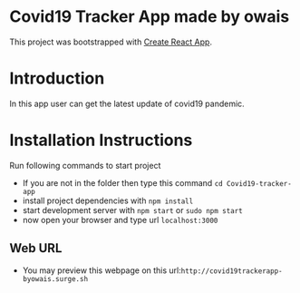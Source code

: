 # Covid19 Tracker App made by owais
This project was bootstrapped with [Create React App](https://github.com/facebookincubator/create-react-app).

# Introduction
In this app user can get the latest update of covid19 pandemic.

# Installation Instructions

Run following commands to start project

* If you are not in the folder then type this command `cd Covid19-tracker-app`
* install project dependencies with `npm install`
* start development server with `npm start` or `sudo npm start`
* now open your browser and type url `localhost:3000`

## Web URL
* You may preview this webpage on this url:`http://covid19trackerapp-byowais.surge.sh`

